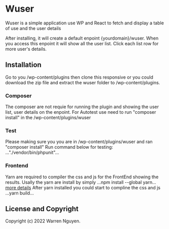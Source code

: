 # Wuser

Wuser is a simple application use WP and React to fetch and display a table of use and the user details
 
After installing, it will create a default enpoint {yourdomain}/wuser. When you access this enpoint it will show all the user list. Click each list row for more user's details.

## Installation

Go to you /wp-content/plugins then clone this responsive or you could download the zip file and extract the wuser folder to /wp-content/plugins.

### Composer

The composer are not requie for running the plugin and showing the user list, user details on the enpoint. 
For Autotest use need to run "composer install" in the /wp-content/plugins/wuser

### Test
Please making sure you you are in /wp-content/plugins/wuser and ran "composer install" 
Run command below for testing:
..."./vendor/bin/phpunit"...

###  Frontend
Yarn are required to compiler the css and js for the FrontEnd showing the results.
Usally the yarn are install by simply 
...npm install --global yarn...  [more details](https://classic.yarnpkg.com/lang/en/docs/install) 
After yarn installed you could start to compline the css and js 
...yarn build...

## License and Copyright

Copyright (c) 2022 Warren Nguyen.

